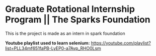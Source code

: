 # Graduate Rotational Internship Program || The Sparks Foundation
This is the project is made as an intern in spark foundation

**Youtube playlist used to learn selenium:**
https://youtube.com/playlist?list=PLL34mf651faPB-LyEP0-a7Avp_RHO0Lsm
